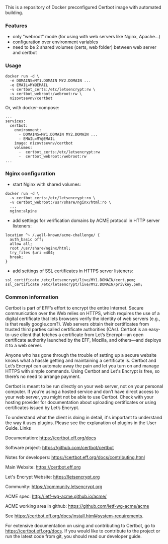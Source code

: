 This is a repository of Docker preconfigured Certbot image with automated building.

### Features
* only "webroot" mode (for using with web servers like Nginx, Apache...)
* configuration over environment variables
* need to be 2 shared volumes (certs, web folder) between web server and certbot

### Usage
```
docker run -d \
  -e DOMAINS=MY1.DOMAIN MY2.DOMAIN ...
  -e EMAIL=MY@EMAIL
  -v certbot_certs:/etc/letsencrypt:rw \
  -v certbot_webroot:/webroot:rw \
  nizovtsevnv/certbot
```
Or, with docker-compose:
```
...
services:
  certbot:
    environment:
      - DOMAINS=MY1.DOMAIN MY2.DOMAIN ...
      - EMAIL=MY@EMAIL
    image: nizovtsevnv/certbot
    volumes:
      -  certbot_certs:/etc/letsencrypt:rw
      -  certbot_webroot:/webroot:rw
...
```

### Nginx configuration

* start Nginx with shared volumes:
```
docker run -d \
  -v certbot_certs:/etc/letsencrypt:ro \
  -v certbot_webroot:/usr/share/nginx/html:ro \
  ...
  nginx:alpine
```
* add settings for verification domains by ACME protocol in HTTP server listeners:
```
location ^~ /.well-known/acme-challenge/ {
  auth_basic off;
  allow all;
  root /usr/share/nginx/html;
  try_files $uri =404;
  break;
}
```
* add settings of SSL certificates in HTTPS server listeners:
```
ssl_certificate /etc/letsencrypt/live/MY1.DOMAIN/cert.pem;
ssl_certificate /etc/letsencrypt/live/MY2.DOMAIN/privkey.pem;
```

### Common information

Certbot is part of EFF’s effort to encrypt the entire Internet. Secure communication over the Web relies on HTTPS, which requires the use of a digital certificate that lets browsers verify the identity of web servers (e.g., is that really google.com?). Web servers obtain their certificates from trusted third parties called certificate authorities (CAs). Certbot is an easy-to-use client that fetches a certificate from Let’s Encrypt—an open certificate authority launched by the EFF, Mozilla, and others—and deploys it to a web server.

Anyone who has gone through the trouble of setting up a secure website knows what a hassle getting and maintaining a certificate is. Certbot and Let’s Encrypt can automate away the pain and let you turn on and manage HTTPS with simple commands. Using Certbot and Let's Encrypt is free, so there’s no need to arrange payment.

Certbot is meant to be run directly on your web server, not on your personal computer. If you’re using a hosted service and don’t have direct access to your web server, you might not be able to use Certbot. Check with your hosting provider for documentation about uploading certificates or using certificates issued by Let’s Encrypt.

To understand what the client is doing in detail, it's important to understand the way it uses plugins. Please see the explanation of plugins in the User Guide.
Links

Documentation: https://certbot.eff.org/docs

Software project: https://github.com/certbot/certbot

Notes for developers: https://certbot.eff.org/docs/contributing.html

Main Website: https://certbot.eff.org

Let's Encrypt Website: https://letsencrypt.org

Community: https://community.letsencrypt.org

ACME spec: http://ietf-wg-acme.github.io/acme/

ACME working area in github: https://github.com/ietf-wg-acme/acme

See https://certbot.eff.org/docs/install.html#system-requirements.

For extensive documentation on using and contributing to Certbot, go to https://certbot.eff.org/docs. If you would like to contribute to the project or run the latest code from git, you should read our developer guide.
